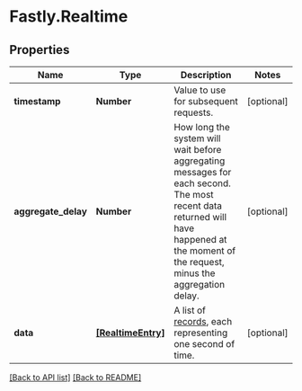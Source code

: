 # Fastly.Realtime

## Properties

Name | Type | Description | Notes
------------ | ------------- | ------------- | -------------
**timestamp** | **Number** | Value to use for subsequent requests. | [optional] 
**aggregate_delay** | **Number** | How long the system will wait before aggregating messages for each second. The most recent data returned will have happened at the moment of the request, minus the aggregation delay. | [optional] 
**data** | [**[RealtimeEntry]**](RealtimeEntry.md) | A list of [records](#record-data-model), each representing one second of time. | [optional] 


[[Back to API list]](../../README.md#endpoints) [[Back to README]](../../README.md)
